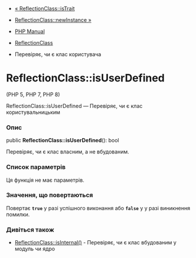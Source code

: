 - [« ReflectionClass::isTrait](reflectionclass.istrait.md)
- [ReflectionClass::newInstance »](reflectionclass.newinstance.md)

- [PHP Manual](index.md)
- [ReflectionClass](class.reflectionclass.md)
- Перевіряє, чи є клас користувача

# ReflectionClass::isUserDefined

(PHP 5, PHP 7, PHP 8)

ReflectionClass::isUserDefined — Перевіряє, чи є клас
користувальницьким

### Опис

public **ReflectionClass::isUserDefined**(): bool

Перевіряє, чи є клас власним, а не вбудованим.

### Список параметрів

Ця функція не має параметрів.

### Значення, що повертаються

Повертає **`true`** у разі успішного виконання або **`false`** у
у разі виникнення помилки.

### Дивіться також

- [ReflectionClass::isInternal()](reflectionclass.isinternal.md) -
Перевіряє, чи є клас вбудованим у модуль чи ядро
